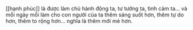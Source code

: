  [[hạnh phúc]] là được làm chủ hành động ta, tư tưởng ta, tình cảm ta... và mỗi ngày mỗi làm cho con người của ta thêm sáng suốt hơn, thêm tự do hơn, thêm to rộng hơn... nghĩa là thêm mới mẻ hơn. 